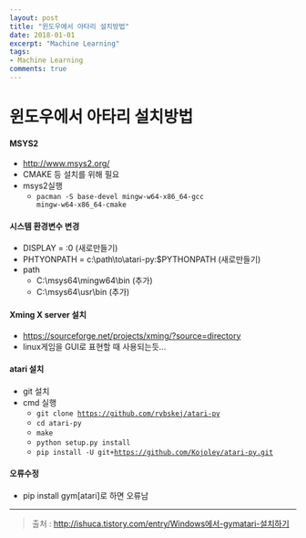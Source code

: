 ```yaml
---
layout: post
title: "윈도우에서 아타리 설치방법"
date: 2018-01-01
excerpt: "Machine Learning"
tags:
- Machine Learning
comments: true
---
```


# 윈도우에서 아타리 설치방법

#### MSYS2
- http://www.msys2.org/
- CMAKE 등 설치를 위해 필요
- msys2실행
  - <code>pacman -S base-devel mingw-w64-x86_64-gcc mingw-w64-x86_64-cmake</code>

#### 시스템 환경변수 변경
- DISPLAY = :0  (새로만들기)
- PHTYONPATH = c:\path\to\atari-py:$PYTHONPATH  (새로만들기)
- path
  - C:\msys64\mingw64\bin (추가)
  - C:\msys64\usr\bin (추가)

#### Xming X server 설치
- https://sourceforge.net/projects/xming/?source=directory
- linux게임을 GUI로 표현할 때 사용되는듯...

#### atari 설치
- git 설치
- cmd 실행
  - <code>git clone https://github.com/rybskej/atari-py</code>
  - <code>cd atari-py</code>
  - <code>make</code>
  - <code>python setup.py install</code>
  - <code>pip install -U git+https://github.com/Kojoley/atari-py.git</code>

#### 오류수정
- pip install gym[atari]로 하면 오류남

---
> 출처 : http://ishuca.tistory.com/entry/Windows에서-gymatari-설치하기
